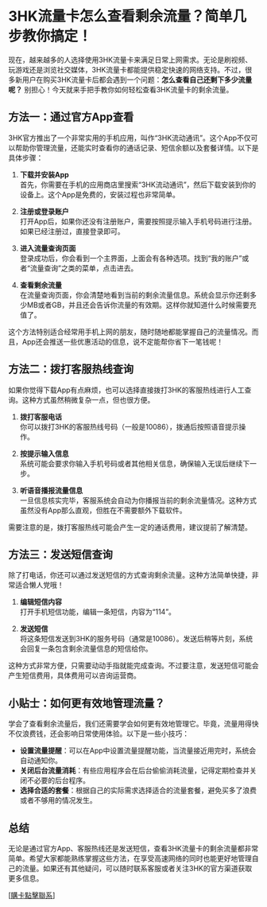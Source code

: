 # 3HK流量卡怎么查看剩余流量？简单几步教你搞定！

现在，越来越多的人选择使用3HK流量卡来满足日常上网需求。无论是刷视频、玩游戏还是浏览社交媒体，3HK流量卡都能提供稳定快速的网络支持。不过，很多新用户在购买3HK流量卡后都会遇到一个问题：**怎么查看自己还剩下多少流量呢？** 别担心！今天就来手把手教你如何轻松查看3HK流量卡的剩余流量。

## 方法一：通过官方App查看

3HK官方推出了一个非常实用的手机应用，叫作“3HK流动通讯”。这个App不仅可以帮助你管理流量，还能实时查看你的通话记录、短信余额以及套餐详情。以下是具体步骤：

1. **下载并安装App**  
   首先，你需要在手机的应用商店里搜索“3HK流动通讯”，然后下载安装到你的设备上。这个App是免费的，安装过程也非常简单。

2. **注册或登录账户**  
   打开App后，如果你还没有注册账户，需要按照提示输入手机号码进行注册。如果已经注册过，直接登录即可。

3. **进入流量查询页面**  
   登录成功后，你会看到一个主界面，上面会有各种选项。找到“我的账户”或者“流量查询”之类的菜单，点击进去。

4. **查看剩余流量**  
   在流量查询页面，你会清楚地看到当前的剩余流量信息。系统会显示你还剩多少MB或者GB，并且还会告诉你流量的有效期。这样你就知道什么时候需要充值了。

这个方法特别适合经常用手机上网的朋友，随时随地都能掌握自己的流量情况。而且，App还会推送一些优惠活动的信息，说不定能帮你省下一笔钱呢！

## 方法二：拨打客服热线查询

如果你觉得下载App有点麻烦，也可以选择直接拨打3HK的客服热线进行人工查询。这种方式虽然稍微复杂一点，但也很方便。

1. **拨打客服电话**  
   你可以拨打3HK的客服热线号码（一般是10086），拨通后按照语音提示操作。

2. **按提示输入信息**  
   系统可能会要求你输入手机号码或者其他相关信息，确保输入无误后继续下一步。

3. **听语音播报流量信息**  
   一旦信息核实完毕，客服系统会自动为你播报当前的剩余流量情况。这种方式虽然没有App那么直观，但胜在不需要额外下载软件。

需要注意的是，拨打客服热线可能会产生一定的通话费用，建议提前了解清楚。

## 方法三：发送短信查询

除了打电话，你还可以通过发送短信的方式查询剩余流量。这种方法简单快捷，非常适合懒人党哦！

1. **编辑短信内容**  
   打开手机短信功能，编辑一条短信，内容为“114”。

2. **发送短信**  
   将这条短信发送到3HK的服务号码（通常是10086）。发送后稍等片刻，系统会回复一条包含剩余流量信息的短信给你。

这种方式非常方便，只需要动动手指就能完成查询。不过要注意，发送短信可能会产生短信费用，具体费用可以咨询运营商。

## 小贴士：如何更有效地管理流量？

学会了查看剩余流量后，我们还需要学会如何更有效地管理它。毕竟，流量用得快不仅浪费钱，还会影响日常使用体验。以下是一些小技巧：

- **设置流量提醒**：可以在App中设置流量提醒功能，当流量接近用完时，系统会自动通知你。
- **关闭后台流量消耗**：有些应用程序会在后台偷偷消耗流量，记得定期检查并关闭不必要的后台程序。
- **选择合适的套餐**：根据自己的实际需求选择适合的流量套餐，避免买多了浪费或者不够用的情况发生。

## 总结

无论是通过官方App、客服热线还是发送短信，查看3HK流量卡的剩余流量都非常简单。希望大家都能熟练掌握这些方法，在享受高速网络的同时也能更好地管理自己的流量。如果还有其他疑问，可以随时联系客服或者关注3HK的官方渠道获取更多信息。

[[購卡點擊聯系](https://t.me/s/esim1088)]